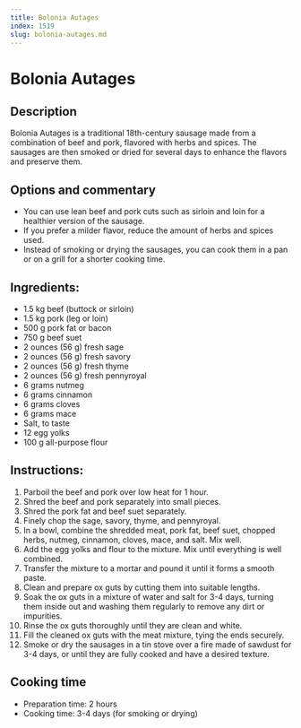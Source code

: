 ```yaml
---
title: Bolonia Autages
index: 1519
slug: bolonia-autages.md
---
```


# Bolonia Autages

## Description
Bolonia Autages is a traditional 18th-century sausage made from a combination of beef and pork, flavored with herbs and spices. The sausages are then smoked or dried for several days to enhance the flavors and preserve them.

## Options and commentary
- You can use lean beef and pork cuts such as sirloin and loin for a healthier version of the sausage.
- If you prefer a milder flavor, reduce the amount of herbs and spices used.
- Instead of smoking or drying the sausages, you can cook them in a pan or on a grill for a shorter cooking time.

## Ingredients:
- 1.5 kg beef (buttock or sirloin)
- 1.5 kg pork (leg or loin)
- 500 g pork fat or bacon
- 750 g beef suet
- 2 ounces (56 g) fresh sage
- 2 ounces (56 g) fresh savory
- 2 ounces (56 g) fresh thyme
- 2 ounces (56 g) fresh pennyroyal
- 6 grams nutmeg
- 6 grams cinnamon
- 6 grams cloves
- 6 grams mace
- Salt, to taste
- 12 egg yolks
- 100 g all-purpose flour

## Instructions:
1. Parboil the beef and pork over low heat for 1 hour.
2. Shred the beef and pork separately into small pieces.
3. Shred the pork fat and beef suet separately.
4. Finely chop the sage, savory, thyme, and pennyroyal.
5. In a bowl, combine the shredded meat, pork fat, beef suet, chopped herbs, nutmeg, cinnamon, cloves, mace, and salt. Mix well.
6. Add the egg yolks and flour to the mixture. Mix until everything is well combined.
7. Transfer the mixture to a mortar and pound it until it forms a smooth paste.
8. Clean and prepare ox guts by cutting them into suitable lengths.
9. Soak the ox guts in a mixture of water and salt for 3-4 days, turning them inside out and washing them regularly to remove any dirt or impurities.
10. Rinse the ox guts thoroughly until they are clean and white.
11. Fill the cleaned ox guts with the meat mixture, tying the ends securely.
12. Smoke or dry the sausages in a tin stove over a fire made of sawdust for 3-4 days, or until they are fully cooked and have a desired texture.

## Cooking time
- Preparation time: 2 hours
- Cooking time: 3-4 days (for smoking or drying)